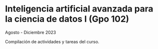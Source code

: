 # Inteligencia artificial avanzada para la ciencia de datos I (Gpo 102)
Agosto - Diciembre 2023

Compilación de actividades y tareas del curso. 
